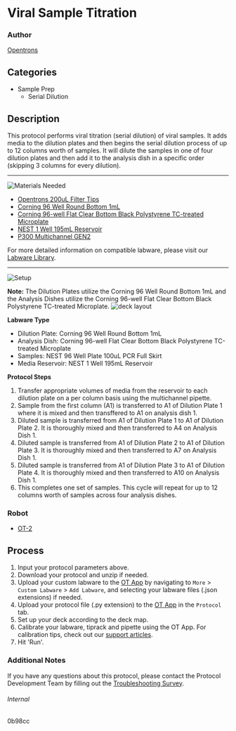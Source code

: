 # Viral Sample Titration

### Author
[Opentrons](https://opentrons.com/)



## Categories
* Sample Prep
	* Serial Dilution

## Description
This protocol performs viral titration (serial dilution) of viral samples. It adds media to the dilution plates and then begins the serial dilution process of up to 12 columns worth of samples. It will dilute the samples in one of four dilution plates and then add it to the analysis dish in a specific order (skipping 3 columns for every dilution).

---
![Materials Needed](https://s3.amazonaws.com/opentrons-protocol-library-website/custom-README-images/001-General+Headings/materials.png)

* [Opentrons 200uL Filter Tips](https://shop.opentrons.com/collections/opentrons-tips/products/opentrons-200ul-filter-tips)
* [Corning 96 Well Round Bottom 1mL](https://ecatalog.corning.com/life-sciences/b2c/US/en/Genomics-&-Molecular-Biology/Automation-Consumables/Deep-Well-Plate/Corning%C2%AE-96-well-Polypropylene-Storage-Blocks/p/3958)
* [Corning 96-well Flat Clear Bottom Black Polystyrene TC-treated Microplate](https://ecatalog.corning.com/life-sciences/b2c/US/en/Microplates/Assay-Microplates/96-Well-Microplates/Corning%C2%AE-96-well-Black-Clear-and-White-Clear-Bottom-Polystyrene-Microplates/p/3603)
* [NEST 1 Well 195mL Reservoir](https://shop.opentrons.com/collections/reservoirs/products/nest-1-well-reservoir-195-ml)
* [P300 Multichannel GEN2](https://shop.opentrons.com/collections/ot-2-robot/products/8-channel-electronic-pipette?variant=5984202489885)

For more detailed information on compatible labware, please visit our [Labware Library](https://labware.opentrons.com/).



---
![Setup](https://s3.amazonaws.com/opentrons-protocol-library-website/custom-README-images/001-General+Headings/Setup.png)

**Note:** The Dilution Plates utilize the Corning 96 Well Round Bottom 1mL and the Analysis Dishes utilize the Corning 96-well Flat Clear Bottom Black Polystyrene TC-treated Microplate.
![deck layout](https://opentrons-protocol-library-website.s3.amazonaws.com/custom-README-images/0b98cc/0b98cc.png)

**Labware Type**
* Dilution Plate: Corning 96 Well Round Bottom 1mL
* Analysis Dish: Corning 96-well Flat Clear Bottom Black Polystyrene TC-treated Microplate
* Samples: NEST 96 Well Plate 100uL PCR Full Skirt
* Media Reservoir: NEST 1 Well 195mL Reservoir

**Protocol Steps**
1. Transfer appropriate volumes of media from the reservoir to each dilution plate on a per column basis using the multichannel pipette.
2. Sample from the first column (A1) is transferred to A1 of Dilution Plate 1 where it is mixed and then transffered to A1 on analysis dish 1.
3. Diluted sample is transferred from A1 of Dilution Plate 1 to A1 of Dilution Plate 2. It is thoroughly mixed and then transferred to A4 on Analysis Dish 1.
4. Diluted sample is transferred from A1 of Dilution Plate 2 to A1 of Dilution Plate 3. It is thoroughly mixed and then transferred to A7 on Analysis Dish 1.
5. Diluted sample is transferred from A1 of Dilution Plate 3 to A1 of Dilution Plate 4. It is thoroughly mixed and then transferred to A10 on Analysis Dish 1.
6. This completes one set of samples. This cycle will repeat for up to 12 columns worth of samples across four analysis dishes.

### Robot
* [OT-2](https://opentrons.com/ot-2)

## Process

1. Input your protocol parameters above.
2. Download your protocol and unzip if needed.
3. Upload your custom labware to the [OT App](https://opentrons.com/ot-app) by navigating to `More` > `Custom Labware` > `Add Labware`, and selecting your labware files (.json extensions) if needed.
4. Upload your protocol file (.py extension) to the [OT App](https://opentrons.com/ot-app) in the `Protocol` tab.
5. Set up your deck according to the deck map.
6. Calibrate your labware, tiprack and pipette using the OT App. For calibration tips, check out our [support articles](https://support.opentrons.com/en/collections/1559720-guide-for-getting-started-with-the-ot-2).
7. Hit 'Run'.

### Additional Notes

If you have any questions about this protocol, please contact the Protocol Development Team by filling out the [Troubleshooting Survey](https://protocol-troubleshooting.paperform.co/).

###### Internal
0b98cc